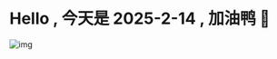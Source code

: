 
# Hello , 今天是 2025-2-14 , 加油鸭 🤭

![img](https://v1.jinrishici.com/all.svg?font-size=18&spacing=4)

